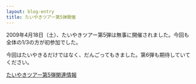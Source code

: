 ```yaml
---
layout: blog-entry
title: たいやきツアー第5弾開催
---
```


2009年4月18日（土）、たいやきツアー第5弾は無事に開催されました。今回も全体の1/3の方が初参加でした。

今回はたいやきるだけではなく、だんごってもきました。第6弾も期待していてください。

[たいやきツアー第5弾関連情報](/qwik/40.html)
